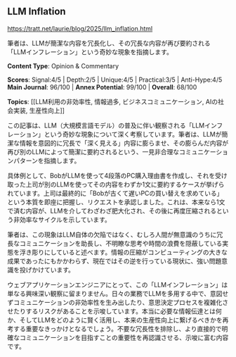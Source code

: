 ## LLM Inflation

https://tratt.net/laurie/blog/2025/llm_inflation.html

筆者は、LLMが簡潔な内容を冗長化し、その冗長な内容が再び要約される「LLMインフレーション」という奇妙な現象を指摘します。

**Content Type**: Opinion & Commentary

**Scores**: Signal:4/5 | Depth:2/5 | Unique:4/5 | Practical:3/5 | Anti-Hype:4/5
**Main Journal**: 96/100 | **Annex Potential**: 99/100 | **Overall**: 68/100

**Topics**: [[LLM利用の非効率性, 情報過多, ビジネスコミュニケーション, AIの社会実装, 生産性向上]]

この記事は、LLM（大規模言語モデル）の普及に伴い観察される「LLMインフレーション」という奇妙な現象について深く考察しています。筆者は、LLMが簡潔な情報を意図的に冗長で「深く見える」内容に膨らませ、その膨らんだ内容が再び別のLLMによって簡潔に要約されるという、一見非合理なコミュニケーションパターンを指摘します。

具体例として、BobがLLMを使って4段落のPC購入理由書を作成し、それを受け取った上司が別のLLMを使ってその内容をわずか1文に要約するケースが挙げられています。上司は最終的に「Bobが古くて遅いPCの買い替えを求めている」という本質を即座に把握し、リクエストを承認しました。これは、本来なら1文で済む内容が、LLMを介してわざわざ肥大化され、その後に再度圧縮されるという非効率なサイクルを示しています。

筆者は、この現象はLLM自体の欠陥ではなく、むしろ人間が無意識のうちに冗長なコミュニケーションを助長し、不明瞭な思考や時間の浪費を隠蔽している実態を浮き彫りにしていると述べます。情報の圧縮がコンピューティングの大きな成果であったにもかかわらず、現在ではその逆を行っている現状に、強い問題意識を投げかけています。

ウェブアプリケーションエンジニアにとって、この「LLMインフレーション」は単なる興味深い観察に留まりません。日々の業務でLLMを多用する中で、意図せずコミュニケーションの非効率性を生み出したり、意思決定プロセスを複雑化させたりするリスクがあることを示唆しています。本当に必要な情報伝達とは何か、そしてLLMをどのように賢く活用し、本来の生産性向上に繋げるべきかを再考する重要なきっかけとなるでしょう。不要な冗長性を排除し、より直接的で明確なコミュニケーションを目指すことの重要性を再認識させる、示唆に富む内容です。